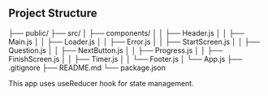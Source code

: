 ## Project Structure

├── public/ ├── src/ │ ├── components/ │ │ ├── Header.js │ │ ├── Main.js │ │ ├── Loader.js │ │ ├── Error.js │ │ ├── StartScreen.js │ │ ├── Question.js │ │ ├── NextButton.js │ │ ├── Progress.js │ │ ├── FinishScreen.js │ │ ├── Timer.js │ │ └── Footer.js │ └── App.js ├── .gitignore ├── README.md └── package.json

This app uses useReducer hook for state management.
